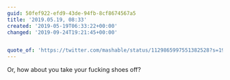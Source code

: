 ```yaml
---
guid: 50fef922-efd9-43de-94fb-8cf8674567a5
title: '2019.05.19, 08:33'
created: '2019-05-19T06:33:22+00:00'
changed: '2019-09-24T19:21:45+00:00'


quote_of: 'https://twitter.com/mashable/status/1129865997551382528?s=19'
---
```


Or, how about you take your fucking shoes off?
